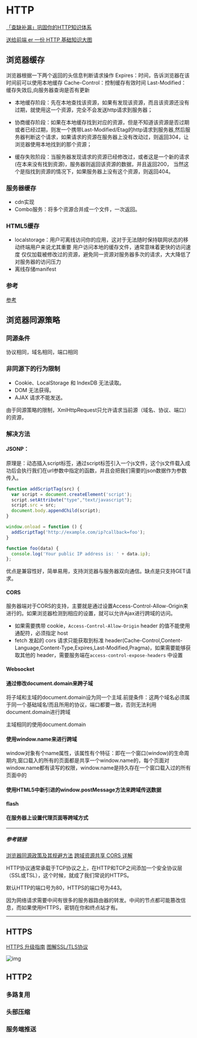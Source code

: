 # HTTP

[「查缺补漏」巩固你的HTTP知识体系](https://juejin.cn/post/6857287743966281736)

[送给前端 er 一份 HTTP 基础知识大图](https://mp.weixin.qq.com/s/3kR3Ptb2uiQ1sKlnnTr6mQ)

## 浏览器缓存

浏览器根据一下两个返回的头信息判断请求操作
Expires：时间，告诉浏览器在该时间前可以使用本地缓存
Cache-Control：控制缓存有效时间
Last-Modified：缓存失效后,向服务器查询是否有更新

- 本地缓存阶段：先在本地查找该资源，如果有发现该资源，而且该资源还没有过期，就使用这一个资源，完全不会发送http请求到服务器；
- 协商缓存阶段：如果在本地缓存找到对应的资源，但是不知道该资源是否过期或者已经过期，则发一个携带Last-Modified/Etag的http请求到服务器,然后服务器判断这个请求，如果请求的资源在服务器上没有改动过，则返回304，让浏览器使用本地找到的那个资源；

- 缓存失败阶段：当服务器发现请求的资源已经修改过，或者这是一个新的请求(在本来没有找到资源)，服务器则返回该资源的数据，并且返回200， 当然这个是指找到资源的情况下，如果服务器上没有这个资源，则返回404。

### 服务器缓存

- cdn实现
- Combo服务：将多个资源合并成一个文件，一次返回。

### HTML5缓存

- localstorage：用户可离线访问你的应用，这对于无法随时保持联网状态的移动终端用户来说尤其重要
  用户访问本地的缓存文件，通常意味着更快的访问速度
  仅仅加载被修改过的资源，避免同一资源对服务器多次的请求，大大降低了对服务器的访问压力
- 离线存储manifest

### 参考
[参考](http://imweb.io/topic/55c6f9bac222e3af6ce235b9)

## 浏览器同源策略

### 同源条件

协议相同，域名相同，端口相同

### 非同源下的行为限制

- Cookie、LocalStorage 和 IndexDB 无法读取。
- DOM 无法获得。
- AJAX 请求不能发送。

由于同源策略的限制，XmlHttpRequest只允许请求当前源（域名、协议、端口）的资源，

### 解决方法

#### JSONP：

原理是：动态插入script标签，通过script标签引入一个js文件，这个js文件载入成功后会执行我们在url参数中指定的函数，并且会把我们需要的json数据作为参数传入。

```js
function addScriptTag(src) {
  var script = document.createElement('script');
  script.setAttribute("type","text/javascript");
  script.src = src;
  document.body.appendChild(script);
}

window.onload = function () {
  addScriptTag('http://example.com/ip?callback=foo');
}

function foo(data) {
  console.log('Your public IP address is: ' + data.ip);
};
```

优点是兼容性好，简单易用，支持浏览器与服务器双向通信。缺点是只支持GET请求。

#### CORS

服务器端对于CORS的支持，主要就是通过设置Access-Control-Allow-Origin来进行的。如果浏览器检测到相应的设置，就可以允许Ajax进行跨域的访问。

- 如果需要携带 cookie，`Access-Control-Allow-Origin` header 的值不能使用通配符，必须指定 host
- fetch 发起的 cors 请求只能获取到标准 header(Cache-Control,Content-Language,Content-Type,Expires,Last-Modified,Pragma)，如果需要能够获取其他的 header，需要服务端在`access-control-expose-headers` 中设置

#### Websocket

#### 通过修改document.domain来跨子域

将子域和主域的document.domain设为同一个主域.前提条件：这两个域名必须属于同一个基础域名!而且所用的协议，端口都要一致，否则无法利用document.domain进行跨域

主域相同的使用document.domain

#### 使用window.name来进行跨域

window对象有个name属性，该属性有个特征：即在一个窗口(window)的生命周期内,窗口载入的所有的页面都是共享一个window.name的，每个页面对window.name都有读写的权限，window.name是持久存在一个窗口载入过的所有页面中的

#### 使用HTML5中新引进的window.postMessage方法来跨域传送数据

#### flash

#### 在服务器上设置代理页面等跨域方式

* * * * *

##### 参考链接 

[浏览器同源政策及其规避方法](http://www.ruanyifeng.com/blog/2016/04/same-origin-policy.html)
[跨域资源共享 CORS 详解](http://www.ruanyifeng.com/blog/2016/04/cors.html)

HTTP协议通常承载于TCP协议之上，在HTTP和TCP之间添加一个安全协议层（SSL或TSL），这个时候，就成了我们常说的HTTPS。

默认HTTP的端口号为80，HTTPS的端口号为443。

因为网络请求需要中间有很多的服务器路由器的转发。中间的节点都可能篡改信息，而如果使用HTTPS，密钥在你和终点站才有。

*****

## HTTPS

[HTTPS 升级指南](http://www.ruanyifeng.com/blog/2016/08/migrate-from-http-to-https.html)
[图解SSL/TLS协议](http://www.ruanyifeng.com/blog/2014/09/illustration-ssl.html)

![img](https://user-images.githubusercontent.com/34484322/89356430-58e32e00-d6f0-11ea-9320-115133c36e3e.png)

## HTTP2

### 多路复用

### 头部压缩

### 服务端推送

